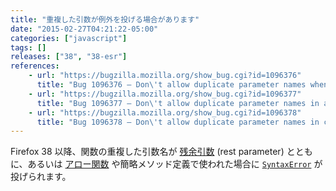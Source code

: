 ```yaml
---
title: "重複した引数が例外を投げる場合があります"
date: "2015-02-27T04:21:22-05:00"
categories: ["javascript"]
tags: []
releases: ["38", "38-esr"]
references:
    - url: "https://bugzilla.mozilla.org/show_bug.cgi?id=1096376"
      title: "Bug 1096376 – Don\'t allow duplicate parameter names when rest-parameter is present"
    - url: "https://bugzilla.mozilla.org/show_bug.cgi?id=1096377"
      title: "Bug 1096377 – Don\'t allow duplicate parameter names in arrow functions"
    - url: "https://bugzilla.mozilla.org/show_bug.cgi?id=1096378"
      title: "Bug 1096378 – Don\'t allow duplicate parameter names in concise method definitions"
---
```

Firefox 38 以降、関数の重複した引数名が [残余引数](https://developer.mozilla.org/docs/Web/JavaScript/Reference/Functions/rest_parameters) (rest parameter) とともに、あるいは [アロー関数](https://developer.mozilla.org/docs/Web/JavaScript/Reference/Functions/Arrow_functions) や簡略メソッド定義で使われた場合に [`SyntaxError`](https://developer.mozilla.org/docs/Web/JavaScript/Reference/Global_Objects/SyntaxError) が投げられます。

